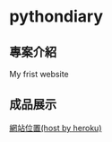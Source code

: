 # pythondiary

## 專案介紹
My frist website

## 成品展示
[網站位置(host by heroku)](https://python-diary.herokuapp.com)
![]()
